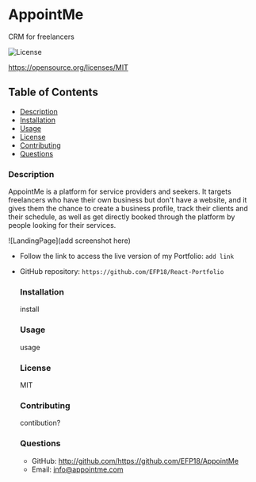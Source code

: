 # AppointMe

CRM for freelancers

![License](https://img.shields.io/badge/License-MIT.svg)

https://opensource.org/licenses/MIT

## Table of Contents

- [Description](#description)
- [Installation](#installation)
- [Usage](#usage)
- [License](#license)
- [Contributing](#contributing)
- [Questions](#questions)

### Description

AppointMe is a platform for service providers and seekers. It targets freelancers who have their own business but don't have a website, and it gives them the chance to create a business profile, track their clients and their schedule, as well as get directly booked through the platform by people looking for their services.

![LandingPage](add screenshot here)

- Follow the link to access the live version of my Portfolio: `add link`

- GitHub repository: `https://github.com/EFP18/React-Portfolio`

  ### Installation

  install

  ### Usage

  usage

  ### License

  MIT

  ### Contributing

  contibution?

  ### Questions

  - GitHub: http://github.com/https://github.com/EFP18/AppointMe
  - Email: info@appointme.com
